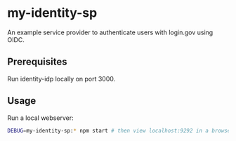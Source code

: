 # my-identity-sp

An example service provider to authenticate users with login.gov using OIDC.

## Prerequisites

Run identity-idp locally on port 3000.

## Usage

Run a local webserver:

```sh
DEBUG=my-identity-sp:* npm start # then view localhost:9292 in a browser
```
